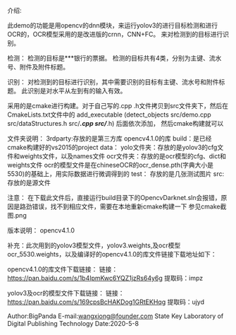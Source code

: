 介绍:

此demo的功能是用opencv的dnn模块，来运行yolov3的进行目标检测和进行OCR的，OCR模型采用的是改进版的crnn，CNN+FC。
来对检测到的目标进行识别。

检测：
检测的目标是***银行的票据。
检测的目标共有4类，分别为主键、流水号、附件及附件标题。

识别：
对检测到的目标进行识别，其中需要识别的目标有主键、流水号和附件标题。
此识别是对水平从左到有的输入有效。




采用的是cmake进行构建。对于自己写的.cpp .h文件拷贝到src文件夹下，然后在CmakeLists.txt文件中的
add_executable (detect_objects src/demo.cpp src/dataStructures.h src/***.cpp src/***.h) 后面依次添加，
然后cmake构建就可以


文件夹说明：
3rdparty:存放的是第三方库 opencv4.1.0的库
build：是已经cmake构建好的vs2015的project
data： 
	yolo文件夹：存放的是yolov3的cfg文件和weights文件，以及names文件
	ocr文件夹：存放的是ocr模型的cfg、dict和weights文件
	ocr的模型文件是在chineseOCR的ocr_dense.pth(字典大小是5530)的基础上，用实际数据进行微调得到的
test： 存放的是几张测试图片
src:   存放的是源文件


注意：
	在下载此文件后，直接运行build目录下的OpencvDarknet.sln会报错，原因是路劲错误，找不到相应文件，需要在本地重新cmake构建一下
	参见cmake截图.png
	

版本说明：
opencv4.1.0

补充：此次用到的yolov3模型文件，yolov3.weights,及ocr模型ocr_5530.weights，以及编译好的opencv4.1.0的库文件链接下载地址如下：

opencv4.1.0的库文件下载链接：
链接：https://pan.baidu.com/s/1b4IpmKwc6YQZ1jzRs64y6g  提取码：impz

yolov3及ocr的模型文件下载链接：
链接：https://pan.baidu.com/s/169cpsBcHAKDog1GRtEKHqg 
提取码：ujyd


Author:BigPanda
E-mail:wangxiong@founder.com
State Key Laboratory of Digital Publishing Technology
Date:2020-5-8 

